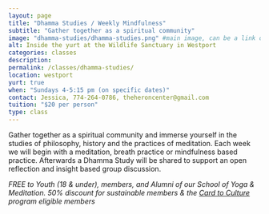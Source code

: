 ```yaml
---
layout: page
title: "Dhamma Studies / Weekly Mindfulness"
subtitle: "Gather together as a spiritual community"
image: "dhamma-studies/dhamma-studies.png" #main image, can be a link or a file in assets/img/portfolio
alt: Inside the yurt at the Wildlife Sanctuary in Westport
categories: classes
description:
permalink: /classes/dhamma-studies/
location: westport
yurt: true
when: "Sundays 4-5:15 pm (on specific dates)"
contact: Jessica, 774-264-0786, theheroncenter@gmail.com 
tuition: "$20 per person"
type: class
---
```

Gather together as a spiritual community and immerse yourself in the studies of philosophy, history and the practices of meditation. Each week we will begin with a meditation, breath practice or mindfulness based practice. Afterwards a Dhamma Study will be shared to support an open reflection and insight based group discussion. 

*FREE to Youth (18 & under), members, and Alumni of our School of Yoga & Meditation.*
*50% discount for sustainable members & the [Card to Culture](/programs/card-to-culture) program eligible members*
